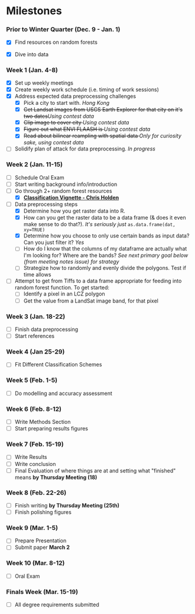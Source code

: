 # Milestones

### Prior to Winter Quarter (Dec. 9 - Jan. 1)

* [x] Find resources on random forests
* [x] Dive into data


### Week 1 (Jan. 4-8)

* [x] Set up weekly meetings
* [x] Create weekly work schedule (i.e. timing of work sessions)
* [x] Address expected data preprocessing challenges
    * [x] Pick a city to start with. *Hong Kong*
    * [x] <del>Get Landsat images from USGS Earth Explorer for  that city on it's two dates</del>*Using contest data*
    * [x] <del>Clip image to cover city </del>*Using contest data*
    * [x] <del>Figure out what ENVI FLAASH is </del>*Using contest data*
    * [x] <del>Read about bilinear reampling with spatial data </del>*Only for curiosity sake, using contest data*
* [ ] Solidify plan of attack for data preprocessing. *In progress*

### Week 2 (Jan. 11-15)

* [ ] Schedule Oral Exam 
* [ ] Start writing background info/introduction
* [ ] Go through 2+ random forest resources
     * [x] [**Classification Vignette - Chris Holden**](http://ceholden.github.io/open-geo-tutorial/R/chapter_5_classification.html)
* [ ] Data preprocessing steps
     * [x] Determine how you get raster data into R.
     * [x] How can you get the raster data to be a data frame (& does it even make sense to do that?). *It's seriously just* `as.data.frame(dat, xy=TRUE)`
     * [x] Determine how you choose to only use certain bands as input data? Can you just filter it? *Yes*
     * [ ] How do I know that the columns of my dataframe are actually what I'm looking for? Where are the bands? *See next primary goal below (from meeting notes issue) for strategy*
     * [ ] Strategize how to randomly and evenly divide the polygons. Test if time allows
* [ ] Attempt to get from Tiffs to a data frame appropriate for feeding into random forest function.  To get started:
     * [ ] Identify a pixel in an LCZ polygon 
     * [ ] Get the value from a LandSat image band, for that pixel
      
### Week 3 (Jan. 18-22)

* [ ] Finish data preprocessing
* [ ] Start references

### Week 4 (Jan 25-29)

* [ ] Fit Different Classification Schemes

### Week 5 (Feb. 1-5)

* [ ] Do modelling and accuracy assessment

### Week 6 (Feb. 8-12)

* [ ] Write Methods Section
* [ ] Start preparing results figures

### Week 7 (Feb. 15-19)

* [ ] Write Results
* [ ] Write conclusion
* [ ] Final Evaluation of where things are at and setting what "finished" means **by Thursday Meeting (18)**

### Week 8 (Feb. 22-26)

* [ ] Finish writing **by Thursday Meeting (25th)**
* [ ] Finish polishing figures

### Week 9 (Mar. 1-5)

* [ ] Prepare Presentation
* [ ] Submit paper **March 2**

### Week 10 (Mar. 8-12)

* [ ] Oral Exam

### Finals Week (Mar. 15-19)

* [ ] All degree requirements submitted
